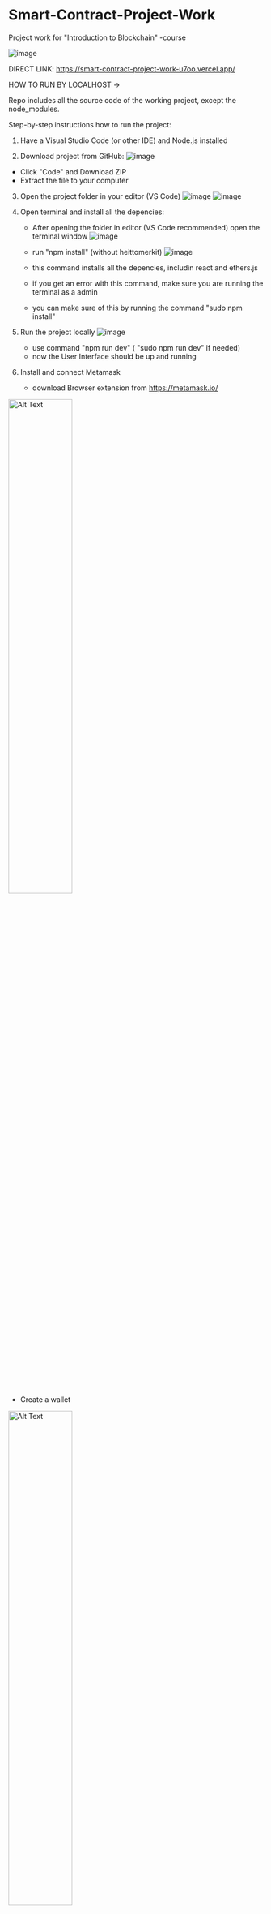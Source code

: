 # Smart-Contract-Project-Work
Project work for "Introduction to Blockchain" -course

![image](https://github.com/user-attachments/assets/54e1665d-c38a-4c56-a6c7-0a1bc2747bc9)

DIRECT LINK: https://smart-contract-project-work-u7oo.vercel.app/

HOW TO RUN BY LOCALHOST ->

Repo includes all the source code of the working project, except the node_modules.

Step-by-step instructions how to run the project:

1) Have a Visual Studio Code (or other IDE) and Node.js installed

2) Download project from GitHub:
![image](https://github.com/user-attachments/assets/ad2c3bf9-e680-4b12-8cdd-68ef2b87c72a)

  - Click "Code" and Download ZIP
  - Extract the file to your computer

3) Open the project folder in your editor (VS Code)
![image](https://github.com/user-attachments/assets/547e2528-e517-4027-816a-dfd764faac3c)
![image](https://github.com/user-attachments/assets/02c00a7c-bcdb-4f20-88c2-ecdc4cbd0791)

4) Open terminal and install all the depencies:
   - After opening the folder in editor (VS Code recommended) open the terminal window
![image](https://github.com/user-attachments/assets/ffa20bd3-fec1-4123-b2ab-3e97c6d8f712)

   - run "npm install" (without heittomerkit)
![image](https://github.com/user-attachments/assets/3374b115-9f64-4991-acd9-3e215490d937)

   - this command installs all the depencies, includin react and ethers.js
   - if you get an error with this command, make sure you are running the terminal as a admin
   - you can make sure of this by running the command "sudo npm install"

5) Run the project locally
![image](https://github.com/user-attachments/assets/7cf0101c-573e-40a5-a46d-1af754b25429)

   - use command "npm run dev" ( "sudo npm run dev" if needed)
   - now the User Interface should be up and running

6) Install and connect Metamask
   - download Browser extension from https://metamask.io/

<img src="https://github.com/user-attachments/assets/c987a8cd-410c-4869-8e38-94f8047cd7b1" alt="Alt Text" style="width:50%; height:auto;">

   - Create a wallet
     

<img src="https://github.com/user-attachments/assets/22b48141-cbf6-4be7-9ed3-f7690d161888" alt="Alt Text" style="width:50%; height:auto;">


<img src="https://github.com/user-attachments/assets/217a278f-6023-418b-9dff-db626963e38d" alt="Alt Text" style="width:50%; height:auto;">
  
   - connect the wallet to test network (Sepolia)


![image](https://github.com/user-attachments/assets/922a03f0-e601-4618-860e-441db675b4bf)

   - Get test money from a faucet to your account https://cloud.google.com/application/web3/faucet/ethereum/sepolia

7) Type the contract address to the UI
   - we have made TWO working contracts for this project with Remix IDE
   - 0x8729191b555335728B046684a335F2DE62C974f5 or
     0x5DF261361238ba7be05268A5b7851e1617D9E531
   - Click "Get message" to fetch previous message in blockchain or
   - "Set Message" to send a new one
   - Accept the message with Metamask wallet (you do need the test money for this step)
